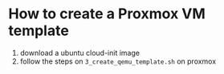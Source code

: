 # How to create a Proxmox VM template

1. download a ubuntu cloud-init image
2. follow the steps on `3_create_qemu_template.sh` on proxmox
